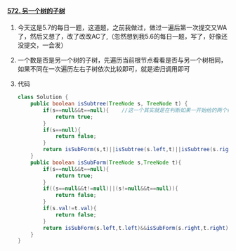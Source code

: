 #### [572. 另一个树的子树](https://leetcode-cn.com/problems/subtree-of-another-tree/)

1. 今天这是5.7的每日一题，这道题，之前我做过，做过一遍后第一次提交又WA了，然后又想了，改了改改AC了,（忽然想到我5.6的每日一题，写了，好像还没提交，一会发）

2. 一个数是否是另一个树的子树，先遍历当前根节点看看是否与另一个树相同，如果不同在一次遍历左右子树依次比较即可，就是递归调用即可

3. 代码

   ```java
   class Solution {
       public boolean isSubtree(TreeNode s, TreeNode t) {
           if(s==null&&t==null){	//这一个其实就是在判断如果一开始给的两个树全为空，则为true
               return true;
           }
           if(s==null){
               return false;
           }
           return isSubForm(s,t)||isSubtree(s.left,t)||isSubtree(s.right,t);
       }
       public boolean isSubForm(TreeNode s,TreeNode t){
           if(s==null&&t==null){
               return true;
           }
           if((s==null&&t!=null)||(s!=null&&t==null)){
               return false;
           }
           if(s.val!=t.val){
               return false;
           }
           return isSubForm(s.left,t.left)&&isSubForm(s.right,t.right);
       }
   }
   ```

   